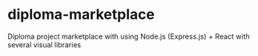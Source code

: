 # diploma-marketplace
Diploma project marketplace with using Node.js (Express.js) + React with several visual libraries
